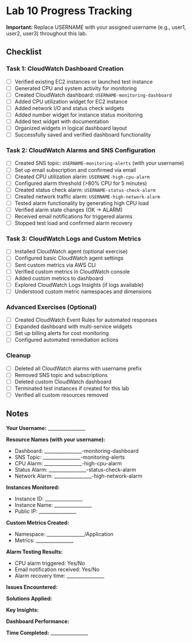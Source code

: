 # Lab 10 Progress Tracking

**Important:** Replace USERNAME with your assigned username (e.g., user1, user2, user3) throughout this lab.

## Checklist

### Task 1: CloudWatch Dashboard Creation
- [ ] Verified existing EC2 instances or launched test instance
- [ ] Generated CPU and system activity for monitoring
- [ ] Created CloudWatch dashboard: `USERNAME-monitoring-dashboard`
- [ ] Added CPU utilization widget for EC2 instance
- [ ] Added network I/O and status check widgets
- [ ] Added number widget for instance status monitoring
- [ ] Added text widget with documentation
- [ ] Organized widgets in logical dashboard layout
- [ ] Successfully saved and verified dashboard functionality

### Task 2: CloudWatch Alarms and SNS Configuration
- [ ] Created SNS topic: `USERNAME-monitoring-alerts` (with your username)
- [ ] Set up email subscription and confirmed via email
- [ ] Created CPU utilization alarm: `USERNAME-high-cpu-alarm`
- [ ] Configured alarm threshold (>80% CPU for 5 minutes)
- [ ] Created status check alarm: `USERNAME-status-check-alarm`
- [ ] Created network traffic alarm: `USERNAME-high-network-alarm`
- [ ] Tested alarm functionality by generating high CPU load
- [ ] Verified alarm state changes (OK → ALARM)
- [ ] Received email notifications for triggered alarms
- [ ] Stopped test load and confirmed alarm recovery

### Task 3: CloudWatch Logs and Custom Metrics
- [ ] Installed CloudWatch agent (optional exercise)
- [ ] Configured basic CloudWatch agent settings
- [ ] Sent custom metrics via AWS CLI
- [ ] Verified custom metrics in CloudWatch console
- [ ] Added custom metrics to dashboard
- [ ] Explored CloudWatch Logs Insights (if logs available)
- [ ] Understood custom metric namespaces and dimensions

### Advanced Exercises (Optional)
- [ ] Created CloudWatch Event Rules for automated responses
- [ ] Expanded dashboard with multi-service widgets
- [ ] Set up billing alerts for cost monitoring
- [ ] Configured automated remediation actions

### Cleanup
- [ ] Deleted all CloudWatch alarms with username prefix
- [ ] Removed SNS topic and subscriptions
- [ ] Deleted custom CloudWatch dashboard
- [ ] Terminated test instances if created for this lab
- [ ] Verified all custom resources removed

## Notes

**Your Username:** ________________

**Resource Names (with your username):**
- Dashboard: ________________-monitoring-dashboard
- SNS Topic: ________________-monitoring-alerts
- CPU Alarm: ________________-high-cpu-alarm
- Status Alarm: ________________-status-check-alarm
- Network Alarm: ________________-high-network-alarm

**Instances Monitored:**
- Instance ID: ________________
- Instance Name: ________________
- Public IP: ________________

**Custom Metrics Created:**
- Namespace: ________________/Application
- Metrics: ________________

**Alarm Testing Results:**
- CPU alarm triggered: Yes/No
- Email notification received: Yes/No
- Alarm recovery time: ________________

**Issues Encountered:**


**Solutions Applied:**


**Key Insights:**


**Dashboard Performance:**


**Time Completed:** ________________

